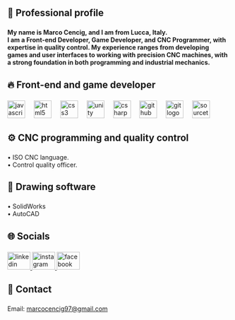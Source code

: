 <h2 align="left">💼 Professional profile</h2>

###

<h4 align="left">My name is Marco Cencig, and I am from Lucca, Italy.<br>I am a Front-end Developer, Game Developer, and CNC Programmer, with expertise in quality control. My experience ranges from developing games and user interfaces to working with precision CNC machines, with a strong foundation in both programming and industrial mechanics.</h4>

###

<h2 align="left">🔥 Front-end and game developer</h2>

###

<div align="left">
  <img src="https://cdn.jsdelivr.net/gh/devicons/devicon/icons/javascript/javascript-original.svg" height="40" alt="javascript logo"  />
  <img width="12" />
  <img src="https://cdn.jsdelivr.net/gh/devicons/devicon/icons/html5/html5-original.svg" height="40" alt="html5 logo"  />
  <img width="12" />
  <img src="https://cdn.jsdelivr.net/gh/devicons/devicon/icons/css3/css3-original.svg" height="40" alt="css3 logo"  />
  <img width="12" />
  <img src="https://cdn.jsdelivr.net/gh/devicons/devicon/icons/unity/unity-original.svg" height="40" alt="unity logo"  />
  <img width="12" />
  <img src="https://cdn.jsdelivr.net/gh/devicons/devicon/icons/csharp/csharp-original.svg" height="40" alt="csharp logo"  />
  <img width="12" />
  <img src="https://cdn.jsdelivr.net/gh/devicons/devicon/icons/github/github-original.svg" height="40" alt="github logo"  />
  <img width="12" />
  <img src="https://cdn.jsdelivr.net/gh/devicons/devicon/icons/git/git-original.svg" height="40" alt="git logo"  />
  <img width="12" />
  <img src="https://cdn.jsdelivr.net/gh/devicons/devicon/icons/sourcetree/sourcetree-original.svg" height="40" alt="sourcetree logo"  />
</div>

###

<h2 align="left">⚙️ CNC programming and quality control</h2>

###

<p align="left">• ISO CNC language.<br>• Control quality officer.</p>

###

<h2 align="left">🔧 Drawing software</h2>

###

<p align="left">• SolidWorks <br> • AutoCAD</p>

###

<h2 align="left">🌐 Socials</h2>

###

<div align="left">
  <a href="https://www.linkedin.com/in/marco-cencig-a81b36201/" target="_blank">
    <img src="https://raw.githubusercontent.com/maurodesouza/profile-readme-generator/master/src/assets/icons/social/linkedin/default.svg" width="52" height="40" alt="linkedin logo"  />
  </a>
  <a href="https://www.instagram.com/marcocencig/" target="_blank">
    <img src="https://raw.githubusercontent.com/maurodesouza/profile-readme-generator/master/src/assets/icons/social/instagram/default.svg" width="52" height="40" alt="instagram logo"  />
  </a>
  <a href="https://www.facebook.com/marco.cencig.1?locale=it_IT" target="_blank">
    <img src="https://raw.githubusercontent.com/maurodesouza/profile-readme-generator/master/src/assets/icons/social/facebook/default.svg" width="52" height="40" alt="facebook logo"  />
  </a>
</div>

###

<h2 align="left">📧 Contact</h2>

###

<a align="left">Email: marcocencig97@gmail.com</a>

###

<div align="left">
</div>

###

